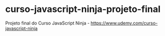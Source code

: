 # curso-javascript-ninja-projeto-final
Projeto final do Curso JavaScript Ninja - https://www.udemy.com/curso-javascript-ninja
